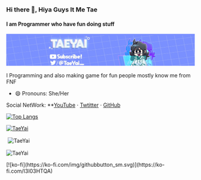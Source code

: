 ### Hi there 👋, Hiya Guys It Me Tae
####  I am Programmer who have fun doing stuff
![banner](https://github.com/TaeYai/TaeYai/blob/main/Banner.jpg)


I Programming and also making game for fun 
people mostly know me from FNF


- 😄 Pronouns: She/Her 




Social NetWork: **[YouTube](https://www.youtube.com/c/TaeYai/) ⋅ [Twtitter](https://twitter.com/Taeyai_) ⋅ [GitHub](https://github.com/TaeYai)

[![Top Langs](https://github-readme-stats.vercel.app/api/top-langs/?username=TaeYai)](https://github.com/anuraghazra/github-readme-stats)

<p align="left"> <a href="https://github.com/ryo-ma/github-profile-trophy"><img src="https://github-profile-trophy.vercel.app/?username=TaeYai" alt="TaeYai" /></a> </p>
<p>&nbsp;<img align="center" src="https://github-readme-stats.vercel.app/api?username=TaeYai&show_icons=true&locale=en" alt="TaeYai" /></p>

<p><img align="center" src="https://github-readme-streak-stats.herokuapp.com/?user=TaeYai&" alt="TaeYai" /></p>
[![ko-fi](https://ko-fi.com/img/githubbutton_sm.svg)](https://ko-fi.com/I3I03HTQA)
